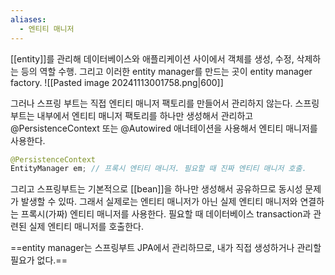 ```yaml
---
aliases:
  - 엔티티 매니저
---
```

[[entity]]를 관리해 데이터베이스와 애플리케이션 사이에서 객체를 생성, 수정, 삭제하는 등의 역할 수행.
그리고 이러한 entity manager를 만드는 곳이 entity manager factory.
![[Pasted image 20241113001758.png|600]]

그러나 스프링 부트는 직접 엔티티 매니저 팩토리를 만들어서 관리하지 않는다. 
스프링부트는 내부에서 엔티티 매니저 팩토리를 하나만 생성해서 관리하고 @PersistenceContext 또는 @Autowired 애너테이션을 사용해서 엔티티 매니저를 사용한다.
```java
@PersistenceContext
EntityManager em; // 프록시 엔티티 매니저. 필요할 때 진짜 엔티티 매니저 호출.
```
그리고 스프링부트는 기본적으로 [[bean]]을 하나만 생성해서 공유하므로 동시성 문제가 발생할 수 있따.
그래서 실제로는 엔티티 매니저가 아닌 실제 엔티티 매니저와 연결하는 프록시(가짜) 엔티티 매니저를 사용한다. 필요할 때 데이터베이스 transaction과 관련된 실제 엔티티 매니저를 호출한다.

==entity manager는 스프링부트 JPA에서 관리하므로, 내가 직접 생성하거나 관리할 필요가 없다.==